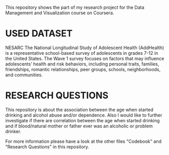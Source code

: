 This repository shows the part of my research project for the Data Management and Visualization course on Coursera.

# USED DATASET
NESARC
The National Longitudinal Study of Adolescent Health (AddHealth) is a representative school-based survey of adolescents in grades 7-12 
in the United States. The Wave 1 survey focuses on factors that may influence adolescents’ health and risk behaviors, including personal 
traits, families, friendships, romantic relationships, peer groups, schools, neighborhoods, and communities. 

# RESEARCH QUESTIONS
This repository is about the association between the age when started drinking and alcohol abuse and/or dependence. 
Also I would like to further investigate if there are correlation between the age when started drinking and if blood/natural mother or father
ever was an alcoholic or problem drinker.

For more information please have a look at the other files "Codebook" and "Research Questions" in this repository.
